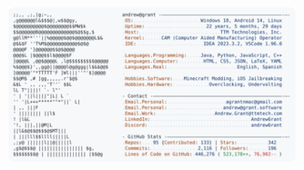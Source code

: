 <a href="https://github.com/Dr-ZiZa6yte/Dr-ZiZa6yte">
  <picture>
    <source media="(prefers-color-scheme: dark)" srcset="https://github.com/Dr-ZiZa6yte/Dr-ZiZa6yte/raw/refs/heads/main/dark-mode.svg">
    <img alt="Andrew Grant's GitHub Profile README" src="https://github.com/Dr-ZiZa6yte/Dr-ZiZa6yte/raw/refs/heads/main/light-mode.svg">
  </picture>
</a>
